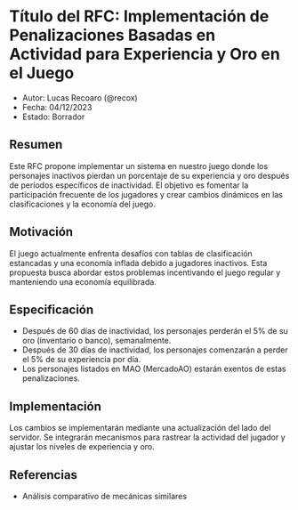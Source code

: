 # Título del RFC: Implementación de Penalizaciones Basadas en Actividad para Experiencia y Oro en el Juego

- Autor: Lucas Recoaro (@recox)
- Fecha: 04/12/2023
- Estado: Borrador

## Resumen
Este RFC propone implementar un sistema en nuestro juego donde los personajes inactivos pierdan un porcentaje de su experiencia y oro después de períodos específicos de inactividad. El objetivo es fomentar la participación frecuente de los jugadores y crear cambios dinámicos en las clasificaciones y la economía del juego.

## Motivación
El juego actualmente enfrenta desafíos con tablas de clasificación estancadas y una economía inflada debido a jugadores inactivos. Esta propuesta busca abordar estos problemas incentivando el juego regular y manteniendo una economía equilibrada.

## Especificación
- Después de 60 días de inactividad, los personajes perderán el 5% de su oro (inventario o banco), semanalmente.
- Después de 30 días de inactividad, los personajes comenzarán a perder el 5% de su experiencia por día.
- Los personajes listados en MAO (MercadoAO) estarán exentos de estas penalizaciones.

## Implementación
Los cambios se implementarán mediante una actualización del lado del servidor. Se integrarán mecanismos para rastrear la actividad del jugador y ajustar los niveles de experiencia y oro.

## Referencias
- Análisis comparativo de mecánicas similares
